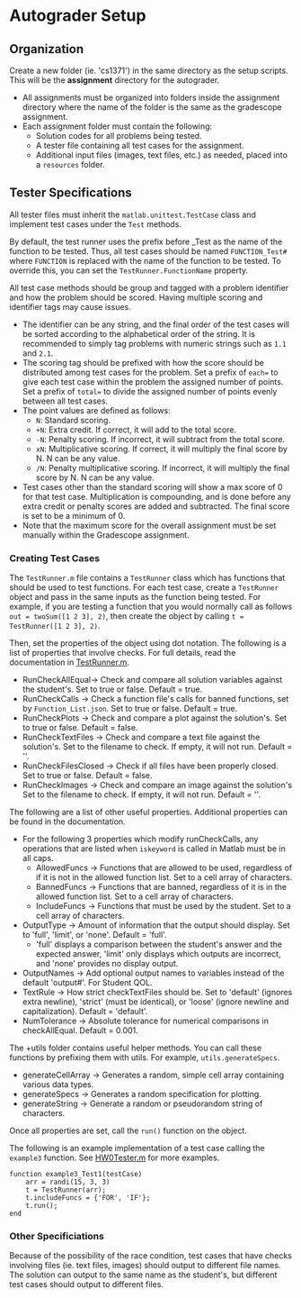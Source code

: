 # Autograder Setup
## Organization
Create a new folder (ie. 'cs1371') in the same directory as the setup scripts. This will be the **assignment** directory for the autograder.
- All assignments must be organized into folders inside the assignment directory where the name of the folder is the same as the gradescope assignment.
- Each assignment folder must contain the following:
    - Solution codes for all problems being tested.
    - A tester file containing all test cases for the assignment.
    - Additional input files (images, text files, etc.) as needed, placed into a `resources` folder.

## Tester Specifications
All tester files must inherit the `matlab.unittest.TestCase` class and implement test cases under the `Test` methods.

By default, the test runner uses the prefix before _Test as the name of the function to be tested. Thus, all test cases should be named `FUNCTION_Test#` where `FUNCTION` is replaced with the name of the function to be tested. To override this, you can set the `TestRunner.FunctionName` property.

All test case methods should be group and tagged with a problem identifier and how the problem should be scored. Having multiple scoring and identifier tags may cause issues.
- The identifier can be any string, and the final order of the test cases will be sorted according to the alphabetical order of the string. It is recommended to simply tag problems with numeric strings such as `1.1` and `2.1`.
- The scoring tag should be prefixed with how the score should be distributed among test cases for the problem. Set a prefix of `each=` to give each test case within the problem the assigned number of points. Set a prefix of `total=` to divide the assigned number of points evenly between all test cases.
- The point values are defined as follows:
    - `N`: Standard scoring.
    - `+N`: Extra credit. If correct, it will add to the total score. 
    - `-N`: Penalty scoring. If incorrect, it will subtract from the total score. 
    - `xN`: Multiplicative scoring. If correct, it will multiply the final score by N. N can be any value.
    - `/N`: Penalty multiplicative scoring. If incorrect, it will multiply the final score by N. N can be any value.
- Test cases other than the standard scoring will show a max score of 0 for that test case. Multiplication is compounding, and is done before any extra credit or penalty scores are added and subtracted. The final score is set to be a minimum of 0.
- Note that the maximum score for the overall assignment must be set manually within the Gradescope assignment.

### Creating Test Cases
The `TestRunner.m` file contains a `TestRunner` class which has functions that should be used to test functions. 
For each test case, create a `TestRunner` object and pass in the same inputs as the function being tested. 
For example, if you are testing a function that you would normally call as follows `out = twoSum([1 2 3], 2)`, then create the object by calling `t = TestRunner([1 2 3], 2)`.

Then, set the properties of the object using dot notation. The following is a list of properties that involve checks. For full details, read the documentation in [TestRunner.m](src/@TestRunner/TestRunner.m).
- RunCheckAllEqual-> Check and compare all solution variables against the student's. Set to true or false. Default = true.
- RunCheckCalls -> Check a function file's calls for banned functions, set by `Function_List.json`. Set to true or false. Default = true.
- RunCheckPlots -> Check and compare a plot against the solution's. Set to true or false. Default = false.
- RunCheckTextFiles -> Check and compare a text file against the solution's. Set to the filename to check. If empty, it will not run. Default = ''.
- RunCheckFilesClosed -> Check if all files have been properly closed. Set to true or false. Default = false.
- RunCheckImages -> Check and compare an image against the solution's Set to the filename to check. If empty, it will not run. Default = ''.

The following are a list of other useful properties. Additional properties can be found in the documentation.

- For the following 3 properties which modify runCheckCalls, any operations that are listed when `iskeyword` is called in Matlab must be in all caps.
    - AllowedFuncs -> Functions that are allowed to be used, regardless of if it is not in the allowed function list. Set to a cell array of characters.
    - BannedFuncs -> Functions that are banned, regardless of it is in the allowed function list. Set to a cell array of characters.
    - IncludeFuncs -> Functions that must be used by the student. Set to a cell array of characters.
- OutputType -> Amount of information that the output should display. Set to 'full', 'limit', or 'none'. Default = 'full'.
    - 'full' displays a comparison between the student's answer and the expected answer, 'limit' only displays which outputs are incorrect, and 'none' provides no display output.
- OutputNames -> Add optional output names to variables instead of the default 'output#'. For Student QOL.
- TextRule -> How strict checkTextFiles should be. Set to 'default' (ignores extra newline), 'strict' (must be identical), or 'loose' (ignore newline and capitalization). Default = 'default'.
- NumTolerance -> Absolute tolerance for numerical comparisons in checkAllEqual. Default = 0.001.

The +utils folder contains useful helper methods. You can call these functions by prefixing them with utils. For example, `utils.generateSpecs`.
- generateCellArray -> Generates a random, simple cell array containing various data types.
- generateSpecs -> Generates a random specification for plotting.
- generateString -> Generate a random or pseudorandom string of characters.

Once all properties are set, call the `run()` function on the object.

The following is an example implementation of a test case calling the `example3` function. See [HW0Tester.m](examples/autograder/HW0/HW0Tester.m) for more examples.
```
function example3_Test1(testCase)
    arr = randi(15, 3, 3)
    t = TestRunner(arr);
    t.includeFuncs = {'FOR', 'IF'};
    t.run();
end
```

### Other Specificiations
Because of the possibility of the race condition, test cases that have checks involving files (ie. text files, images) should output to different file names. 
The solution can output to the same name as the student's, but different test cases should output to different files.